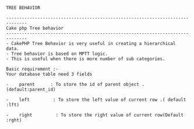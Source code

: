     TREE BEHAVIOR

    ------------------------------------------------------------------------------
    Cake php Tree behavior
    ------------------------------------------------------------------------------
    - CakePHP Tree Behavior is very useful in creating a hierarchical data.
    - Tree behavior is based on MPTT logic.
    - This is useful when there is more number of sub categories.

    Basic requirement :-
    Your database table need 3 fields

    -    parent      : To store the id of parent object .(default:parent_id)

    -    left         : To store the left value of current row .( default :lft)

    -    right         : To store the right value of current row(Default :rght)